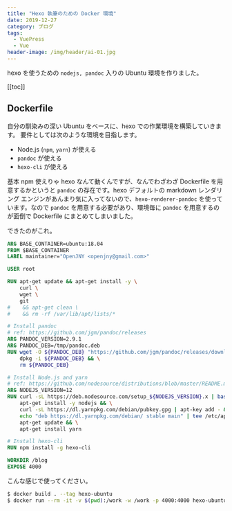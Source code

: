 ```yaml
---
title: "Hexo 執筆のための Docker 環境"
date: 2019-12-27
category: ブログ
tags:
  - VuePress
  - Vue
header-image: /img/header/ai-01.jpg
---
```


hexo を使うための `nodejs, pandoc` 入りの Ubuntu 環境を作りました。

<!-- more -->

[[toc]]

## Dockerfile

自分の馴染みの深い Ubuntu をベースに、hexo での作業環境を構築していきます。
要件としては次のような環境を目指します。

- Node.js (`npm`, `yarn`) が使える
- `pandoc` が使える
- `hexo-cli` が使える

基本 npm 使えりゃ hexo なんて動くんですが、なんでわざわざ Dockerfile を用意するかというと `pandoc` の存在です。hexo デフォルトの markdown レンダリング エンジンがあんまり気に入ってないので、`hexo-renderer-pandoc` を使っています。なので `pandoc` を用意する必要があり、環境毎に `pandoc` を用意するのが面倒で Dockerfile にまとめてしまいました。

できたのがこれ。

```dockerfile
ARG BASE_CONTAINER=ubuntu:18.04
FROM $BASE_CONTAINER
LABEL maintainer="OpenJNY <openjny@gmail.com>"

USER root

RUN apt-get update && apt-get install -y \
    curl \
    wget \
    git 
#    && apt-get clean \
#    && rm -rf /var/lib/apt/lists/*

# Install pandoc
# ref: https://github.com/jgm/pandoc/releases
ARG PANDOC_VERSION=2.9.1
ARG PANDOC_DEB=/tmp/pandoc.deb
RUN wget -O ${PANDOC_DEB} "https://github.com/jgm/pandoc/releases/download/${PANDOC_VERSION}/pandoc-${PANDOC_VERSION}-1-amd64.deb" && \
    dpkg -i ${PANDOC_DEB} && \
    rm ${PANDOC_DEB}

# Install Node.js and yarn
# ref: https://github.com/nodesource/distributions/blob/master/README.md#deb
ARG NODEJS_VERSION=12
RUN curl -sL https://deb.nodesource.com/setup_${NODEJS_VERSION}.x | bash - && \
    apt-get install -y nodejs && \
    curl -sL https://dl.yarnpkg.com/debian/pubkey.gpg | apt-key add - && \
    echo "deb https://dl.yarnpkg.com/debian/ stable main" | tee /etc/apt/sources.list.d/yarn.list && \
    apt-get update && \
    apt-get install yarn

# Install hexo-cli
RUN npm install -g hexo-cli

WORKDIR /blog
EXPOSE 4000
```

こんな感じで使ってください。

```bash
$ docker build . --tag hexo-ubuntu
$ docker run --rm -it -v $(pwd):/work -w /work -p 4000:4000 hexo-ubuntu /bin/bash
```